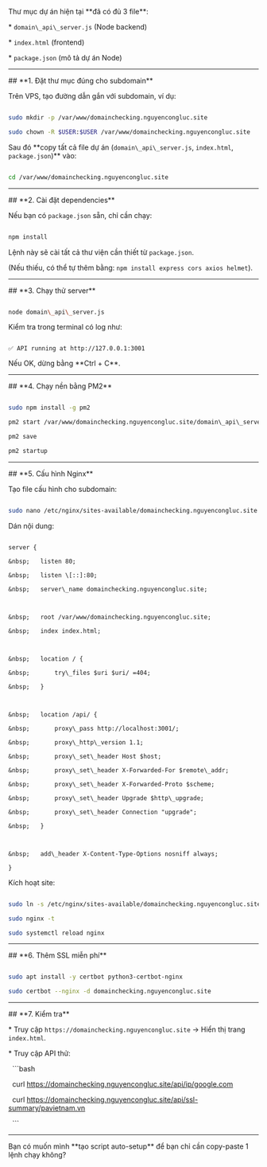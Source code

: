 Thư mục dự án hiện tại \*\*đã có đủ 3 file\*\*:



\* `domain\_api\_server.js` (Node backend)

\* `index.html` (frontend)

\* `package.json` (mô tả dự án Node)





---



\## \*\*1. Đặt thư mục đúng cho subdomain\*\*



Trên VPS, tạo đường dẫn gắn với subdomain, ví dụ:



```bash

sudo mkdir -p /var/www/domainchecking.nguyencongluc.site

sudo chown -R $USER:$USER /var/www/domainchecking.nguyencongluc.site

```



Sau đó \*\*copy tất cả file dự án (`domain\_api\_server.js`, `index.html`, `package.json`)\*\* vào:



```bash

cd /var/www/domainchecking.nguyencongluc.site

```



---



\## \*\*2. Cài đặt dependencies\*\*



Nếu bạn có `package.json` sẵn, chỉ cần chạy:



```bash

npm install

```



Lệnh này sẽ cài tất cả thư viện cần thiết từ `package.json`.

(Nếu thiếu, có thể tự thêm bằng: `npm install express cors axios helmet`).



---



\## \*\*3. Chạy thử server\*\*



```bash

node domain\_api\_server.js

```



Kiểm tra trong terminal có log như:



```

✅ API running at http://127.0.0.1:3001

```



Nếu OK, dừng bằng \*\*Ctrl + C\*\*.



---



\## \*\*4. Chạy nền bằng PM2\*\*



```bash

sudo npm install -g pm2

pm2 start /var/www/domainchecking.nguyencongluc.site/domain\_api\_server.js --name domain-api

pm2 save

pm2 startup

```



---



\## \*\*5. Cấu hình Nginx\*\*



Tạo file cấu hình cho subdomain:



```bash

sudo nano /etc/nginx/sites-available/domainchecking.nguyencongluc.site

```



Dán nội dung:



```nginx

server {

&nbsp;   listen 80;

&nbsp;   listen \[::]:80;

&nbsp;   server\_name domainchecking.nguyencongluc.site;



&nbsp;   root /var/www/domainchecking.nguyencongluc.site;

&nbsp;   index index.html;



&nbsp;   location / {

&nbsp;       try\_files $uri $uri/ =404;

&nbsp;   }



&nbsp;   location /api/ {

&nbsp;       proxy\_pass http://localhost:3001/;

&nbsp;       proxy\_http\_version 1.1;

&nbsp;       proxy\_set\_header Host $host;

&nbsp;       proxy\_set\_header X-Forwarded-For $remote\_addr;

&nbsp;       proxy\_set\_header X-Forwarded-Proto $scheme;

&nbsp;       proxy\_set\_header Upgrade $http\_upgrade;

&nbsp;       proxy\_set\_header Connection "upgrade";

&nbsp;   }



&nbsp;   add\_header X-Content-Type-Options nosniff always;

}

```



Kích hoạt site:



```bash

sudo ln -s /etc/nginx/sites-available/domainchecking.nguyencongluc.site /etc/nginx/sites-enabled/

sudo nginx -t

sudo systemctl reload nginx

```



---



\## \*\*6. Thêm SSL miễn phí\*\*



```bash

sudo apt install -y certbot python3-certbot-nginx

sudo certbot --nginx -d domainchecking.nguyencongluc.site

```



---



\## \*\*7. Kiểm tra\*\*



\* Truy cập `https://domainchecking.nguyencongluc.site` → Hiển thị trang `index.html`.

\* Truy cập API thử:



&nbsp; ```bash

&nbsp; curl https://domainchecking.nguyencongluc.site/api/ip/google.com

&nbsp; curl https://domainchecking.nguyencongluc.site/api/ssl-summary/pavietnam.vn

&nbsp; ```



---



Bạn có muốn mình \*\*tạo script auto-setup\*\* để bạn chỉ cần copy-paste 1 lệnh chạy không?



